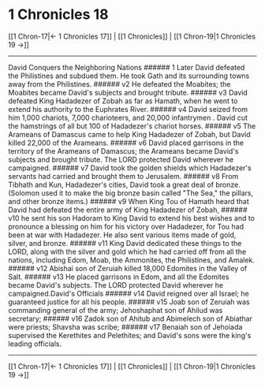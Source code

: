 # 1 Chronicles 18

[[1 Chron-17|← 1 Chronicles 17]] | [[1 Chronicles]] | [[1 Chron-19|1 Chronicles 19 →]]
***

David Conquers the Neighboring Nations ###### 1 Later David defeated the Philistines and subdued them. He took Gath and its surrounding towns away from the Philistines. ###### v2 He defeated the Moabites; the Moabites became David's subjects and brought tribute. ###### v3 David defeated King Hadadezer of Zobah as far as Hamath, when he went to extend his authority to the Euphrates River. ###### v4 David seized from him 1,000 chariots, 7,000 charioteers, and 20,000 infantrymen . David cut the hamstrings of all but 100 of Hadadezer's chariot horses. ###### v5 The Arameans of Damascus came to help King Hadadezer of Zobah, but David killed 22,000 of the Arameans. ###### v6 David placed garrisons in the territory of the Arameans of Damascus; the Arameans became David's subjects and brought tribute. The LORD protected David wherever he campaigned. ###### v7 David took the golden shields which Hadadezer's servants had carried and brought them to Jerusalem. ###### v8 From Tibhath and Kun, Hadadezer's cities, David took a great deal of bronze. (Solomon used it to make the big bronze basin called "The Sea," the pillars, and other bronze items.) ###### v9 When King Tou of Hamath heard that David had defeated the entire army of King Hadadezer of Zobah, ###### v10 he sent his son Hadoram to King David to extend his best wishes and to pronounce a blessing on him for his victory over Hadadezer, for Tou had been at war with Hadadezer. He also sent various items made of gold, silver, and bronze. ###### v11 King David dedicated these things to the LORD, along with the silver and gold which he had carried off from all the nations, including Edom, Moab, the Ammonites, the Philistines, and Amalek. ###### v12 Abishai son of Zeruiah killed 18,000 Edomites in the Valley of Salt. ###### v13 He placed garrisons in Edom, and all the Edomites became David's subjects. The LORD protected David wherever he campaigned.David's Officials ###### v14 David reigned over all Israel; he guaranteed justice for all his people. ###### v15 Joab son of Zeruiah was commanding general of the army; Jehoshaphat son of Ahilud was secretary; ###### v16 Zadok son of Ahitub and Abimelech son of Abiathar were priests; Shavsha was scribe; ###### v17 Benaiah son of Jehoiada supervised the Kerethites and Pelethites; and David's sons were the king's leading officials.

***
[[1 Chron-17|← 1 Chronicles 17]] | [[1 Chronicles]] | [[1 Chron-19|1 Chronicles 19 →]]

